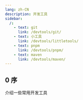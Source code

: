 ```yaml
---
lang: zh-CN
description: 开发工具
sidebar:
  /:
    - text: git
      link: /devtools/git/
    - text: 小工具
      link: /devtools/littletools/
    - text: pnpm
      link: /devtools/pnpm/
    - text: maven
      link: /devtools/maven/
---
```


## 0 序

介绍一些常用开发工具
